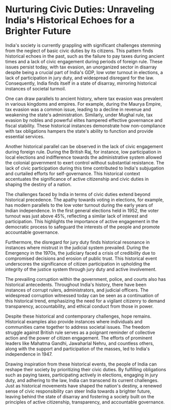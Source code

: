 # Nurturing Civic Duties: Unraveling India's Historical Echoes for a Brighter Future

India's society is currently grappling with significant challenges stemming from the neglect of basic civic duties by its citizens. This pattern finds historical echoes in the past, such as the failure to pay taxes during ancient times and a lack of civic engagement during periods of foreign rule. These issues persist today, with tax evasion, an unorganized sector in disarray despite being a crucial part of India's GDP, low voter turnout in elections, a lack of participation in jury duty, and widespread disregard for the law. Consequently, India finds itself in a state of disarray, mirroring historical instances of societal turmoil.

One can draw parallels to ancient history, where tax evasion was prevalent in various kingdoms and empires. For example, during the Maurya Empire, tax evasion was a common issue, leading to a decline in revenue and weakening the state's administration. Similarly, under Mughal rule, tax evasion by nobles and powerful elites hampered effective governance and fiscal stability. These historical instances demonstrate how non-compliance with tax obligations hampers the state's ability to function and provide essential services.

Another historical parallel can be observed in the lack of civic engagement during foreign rule. During the British Raj, for instance, low participation in local elections and indifference towards the administrative system allowed the colonial government to exert control without substantial resistance. The lack of civic participation during this time contributed to India's subjugation and curtailed efforts for self-governance. This historical context accentuates the significance of active citizenship and civic duties in shaping the destiny of a nation.

The challenges faced by India in terms of civic duties extend beyond historical precedence. The apathy towards voting in elections, for example, has modern parallels to the low voter turnout during the early years of Indian independence. In the first general elections held in 1952, the voter turnout was just above 45%, reflecting a similar lack of interest and participation. This highlights the importance of active engagement in the democratic process to safeguard the interests of the people and promote accountable governance.

Furthermore, the disregard for jury duty finds historical resonance in instances where mistrust in the judicial system prevailed. During the Emergency in the 1970s, the judiciary faced a crisis of credibility due to compromised decisions and erosion of public trust. This historical event underscores the significance of citizen participation in upholding the integrity of the justice system through jury duty and active involvement.

The prevailing corruption within the government, police, and courts also has historical antecedents. Throughout India's history, there have been instances of corrupt rulers, administrators, and judicial officers. The widespread corruption witnessed today can be seen as a continuation of this historical trend, emphasizing the need for a vigilant citizenry to demand transparency, accountability, and ethical conduct from those in power.

Despite these historical and contemporary challenges, hope remains. Historical examples also provide instances where individuals and communities came together to address societal issues. The freedom struggle against British rule serves as a poignant reminder of collective action and the power of citizen engagement. The efforts of prominent leaders like Mahatma Gandhi, Jawaharlal Nehru, and countless others, along with the support and participation of the masses, led to India's independence in 1947.

Drawing inspiration from these historical events, the people of India can reshape their society by prioritizing their civic duties. By fulfilling obligations such as paying taxes, participating actively in elections, engaging in jury duty, and adhering to the law, India can transcend its current challenges. Just as historical movements have shaped the nation's destiny, a renewed sense of civic responsibility can steer India towards a brighter future, leaving behind the state of disarray and fostering a society built on the principles of active citizenship, transparency, and accountable governance.
